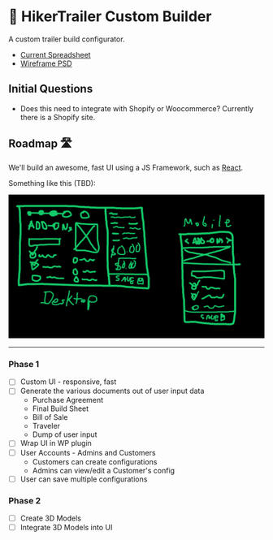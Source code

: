 # 🚛 HikerTrailer Custom Builder
A custom trailer build configurator.

* [Current Spreadsheet]('./assets/configurator.xlsx)
* [Wireframe PSD](./assets/wireframe.psd)

## Initial Questions
* Does this need to integrate with Shopify or Woocommerce? Currently there is a Shopify site.

## Roadmap 🛣

We'll build an awesome, fast UI using a JS Framework, such as [React](https://reactjs.org/).

Something like this (TBD):

<img title="wireframe" alt="wireframe" src="./assets/wireframe.jpg" />

---

### Phase 1
* [ ] Custom UI - responsive, fast
* [ ] Generate the various documents out of user input data
  * Purchase Agreement
  * Final Build Sheet
  * Bill of Sale
  * Traveler
  * Dump of user input
* [ ] Wrap UI in WP plugin 
* [ ] User Accounts - Admins and Customers
  * Customers can create configurations
  * Admins can view/edit a Customer's config
* [ ] User can save multiple configurations

### Phase 2
* [ ] Create 3D Models
* [ ] Integrate 3D Models into UI